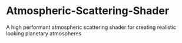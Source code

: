 # Atmospheric-Scattering-Shader
A high performant atmospheric scattering shader for creating realistic looking planetary atmospheres
